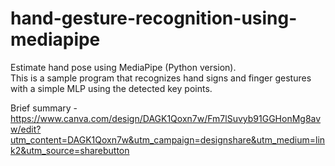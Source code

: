 # hand-gesture-recognition-using-mediapipe
Estimate hand pose using MediaPipe (Python version).<br> This is a sample 
program that recognizes hand signs and finger gestures with a simple MLP using the detected key points.


Brief summary - https://www.canva.com/design/DAGK1Qoxn7w/Fm7lSuvyb91GGHonMg8avw/edit?utm_content=DAGK1Qoxn7w&utm_campaign=designshare&utm_medium=link2&utm_source=sharebutton
